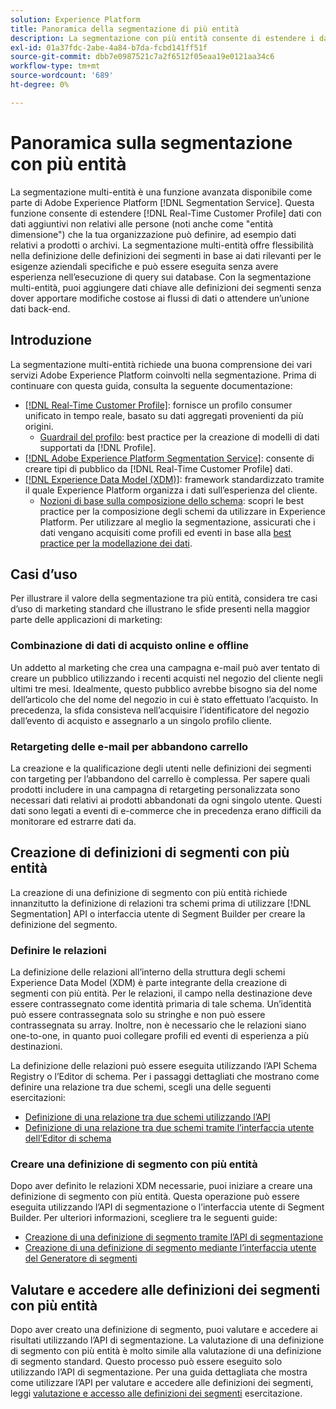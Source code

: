 ```yaml
---
solution: Experience Platform
title: Panoramica della segmentazione di più entità
description: La segmentazione con più entità consente di estendere i dati del profilo con dati aggiuntivi basati su prodotti, archivi o altre classi non di profilo. Una volta effettuata la connessione, i dati provenienti da classi aggiuntive diventano disponibili come se fossero nativi per lo schema Profilo.
exl-id: 01a37fdc-2abe-4a84-b7da-fcbd141ff51f
source-git-commit: dbb7e0987521c7a2f6512f05eaa19e0121aa34c6
workflow-type: tm+mt
source-wordcount: '689'
ht-degree: 0%

---
```


# Panoramica sulla segmentazione con più entità

La segmentazione multi-entità è una funzione avanzata disponibile come parte di Adobe Experience Platform [!DNL Segmentation Service]. Questa funzione consente di estendere [!DNL Real-Time Customer Profile] dati con dati aggiuntivi non relativi alle persone (noti anche come &quot;entità dimensione&quot;) che la tua organizzazione può definire, ad esempio dati relativi a prodotti o archivi. La segmentazione multi-entità offre flessibilità nella definizione delle definizioni dei segmenti in base ai dati rilevanti per le esigenze aziendali specifiche e può essere eseguita senza avere esperienza nell’esecuzione di query sui database. Con la segmentazione multi-entità, puoi aggiungere dati chiave alle definizioni dei segmenti senza dover apportare modifiche costose ai flussi di dati o attendere un’unione dati back-end.

## Introduzione

La segmentazione multi-entità richiede una buona comprensione dei vari servizi Adobe Experience Platform coinvolti nella segmentazione. Prima di continuare con questa guida, consulta la seguente documentazione:

* [[!DNL Real-Time Customer Profile]](../profile/home.md): fornisce un profilo consumer unificato in tempo reale, basato su dati aggregati provenienti da più origini.
   * [Guardrail del profilo](../profile/guardrails.md): best practice per la creazione di modelli di dati supportati da [!DNL Profile].
* [[!DNL Adobe Experience Platform Segmentation Service]](./home.md): consente di creare tipi di pubblico da [!DNL Real-Time Customer Profile] dati.
* [[!DNL Experience Data Model (XDM)]](../xdm/home.md): framework standardizzato tramite il quale Experience Platform organizza i dati sull’esperienza del cliente.
   * [Nozioni di base sulla composizione dello schema](../xdm/schema/composition.md#union): scopri le best practice per la composizione degli schemi da utilizzare in Experience Platform. Per utilizzare al meglio la segmentazione, assicurati che i dati vengano acquisiti come profili ed eventi in base alla [best practice per la modellazione dei dati](../xdm/schema/best-practices.md).

## Casi d’uso

Per illustrare il valore della segmentazione tra più entità, considera tre casi d’uso di marketing standard che illustrano le sfide presenti nella maggior parte delle applicazioni di marketing:

### Combinazione di dati di acquisto online e offline

Un addetto al marketing che crea una campagna e-mail può aver tentato di creare un pubblico utilizzando i recenti acquisti nel negozio del cliente negli ultimi tre mesi. Idealmente, questo pubblico avrebbe bisogno sia del nome dell’articolo che del nome del negozio in cui è stato effettuato l’acquisto. In precedenza, la sfida consisteva nell’acquisire l’identificatore del negozio dall’evento di acquisto e assegnarlo a un singolo profilo cliente.

### Retargeting delle e-mail per abbandono carrello

La creazione e la qualificazione degli utenti nelle definizioni dei segmenti con targeting per l’abbandono del carrello è complessa. Per sapere quali prodotti includere in una campagna di retargeting personalizzata sono necessari dati relativi ai prodotti abbandonati da ogni singolo utente. Questi dati sono legati a eventi di e-commerce che in precedenza erano difficili da monitorare ed estrarre dati da.

## Creazione di definizioni di segmenti con più entità

La creazione di una definizione di segmento con più entità richiede innanzitutto la definizione di relazioni tra schemi prima di utilizzare [!DNL Segmentation] API o interfaccia utente di Segment Builder per creare la definizione del segmento.

### Definire le relazioni

La definizione delle relazioni all’interno della struttura degli schemi Experience Data Model (XDM) è parte integrante della creazione di segmenti con più entità. Per le relazioni, il campo nella destinazione deve essere contrassegnato come identità primaria di tale schema. Un’identità può essere contrassegnata solo su stringhe e non può essere contrassegnata su array. Inoltre, non è necessario che le relazioni siano one-to-one, in quanto puoi collegare profili ed eventi di esperienza a più destinazioni.

La definizione delle relazioni può essere eseguita utilizzando l’API Schema Registry o l’Editor di schema. Per i passaggi dettagliati che mostrano come definire una relazione tra due schemi, scegli una delle seguenti esercitazioni:

* [Definizione di una relazione tra due schemi utilizzando l’API](../xdm/tutorials/relationship-api.md)
* [Definizione di una relazione tra due schemi tramite l’interfaccia utente dell’Editor di schema](../xdm/tutorials/relationship-ui.md)

### Creare una definizione di segmento con più entità

Dopo aver definito le relazioni XDM necessarie, puoi iniziare a creare una definizione di segmento con più entità. Questa operazione può essere eseguita utilizzando l’API di segmentazione o l’interfaccia utente di Segment Builder. Per ulteriori informazioni, scegliere tra le seguenti guide:

* [Creazione di una definizione di segmento tramite l’API di segmentazione](./tutorials/create-a-segment.md)
* [Creazione di una definizione di segmento mediante l’interfaccia utente del Generatore di segmenti](./ui/overview.md)

## Valutare e accedere alle definizioni dei segmenti con più entità

Dopo aver creato una definizione di segmento, puoi valutare e accedere ai risultati utilizzando l’API di segmentazione. La valutazione di una definizione di segmento con più entità è molto simile alla valutazione di una definizione di segmento standard. Questo processo può essere eseguito solo utilizzando l’API di segmentazione. Per una guida dettagliata che mostra come utilizzare l’API per valutare e accedere alle definizioni dei segmenti, leggi [valutazione e accesso alle definizioni dei segmenti](./tutorials/evaluate-a-segment.md) esercitazione.
